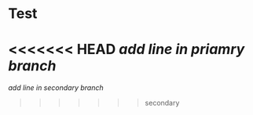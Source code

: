 # Test

<<<<<<< HEAD
_add line in priamry branch_
=======
_add line in secondary branch_
>>>>>>> secondary
